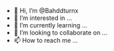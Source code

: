 - 👋 Hi, I’m @Bahddturnx
- 👀 I’m interested in ...
- 🌱 I’m currently learning ...
- 💞️ I’m looking to collaborate on ...
- 📫 How to reach me ...

<!---
Bahddturnx/Bahddturnx is a ✨ special ✨ repository because its `README.md` (this file) appears on your GitHub profile.
You can click the Preview link to take a look at your changes.
--->
